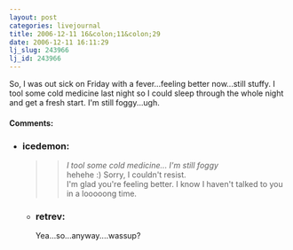 ```yaml
---
layout: post
categories: livejournal
title: 2006-12-11 16&colon;11&colon;29
date: 2006-12-11 16:11:29
lj_slug: 243966
lj_id: 243966
---
```

So, I was out sick on Friday with a fever...feeling better now...still stuffy. I tool some cold medicine last night so I could sleep through the whole night and get a fresh start. I'm still foggy...ugh.


<div id="comments"><h4>Comments:</h4><div class="lj-comments"><ul>
<li><h3>icedemon: </h3>
<a id="comment-720"></a>
<blockquote>
<blockquote>
<p><i>I tool some cold medicine... I'm still foggy</i>
<br>
hehehe :) Sorry, I couldn't resist.<br>
I'm glad you're feeling better. I know I haven't talked to you in a looooong time.</p>
</blockquote>
</blockquote>
<ul>
<li><h3>retrev: </h3>
<a id="comment-721"></a>
<p>Yea...so...anyway....wassup?</p>
</li>
</ul>
</li>
</ul></div></div>
